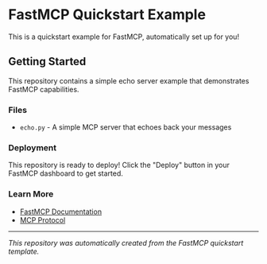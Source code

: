 # FastMCP Quickstart Example

This is a quickstart example for FastMCP, automatically set up for you!

## Getting Started

This repository contains a simple echo server example that demonstrates FastMCP capabilities.

### Files
- `echo.py` - A simple MCP server that echoes back your messages

### Deployment

This repository is ready to deploy! Click the "Deploy" button in your FastMCP dashboard to get started.

### Learn More

- [FastMCP Documentation](https://github.com/jlowin/fastmcp)
- [MCP Protocol](https://modelcontextprotocol.io/)

---
*This repository was automatically created from the FastMCP quickstart template.*
